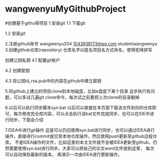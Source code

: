 # wangwenyuMyGithubProject
#创建基于githu得项目
1.安装git
1.1 下载git

1.2 安装git

2.注册github账号
wangwenyu204
1043938173@qq.com
studentwangwenyu
3.创建github仓库(repository)
 仓库名字以姓名项目名方式命名，使用驼峰拼写

 创建公钥私钥
4.1 配置git账户

4.2 创建密钥

4.3 将公钥id_rsa.pub中的内容在github中建立密钥

5.将github上建立的项目clone到本地磁盘，比如e盘底下某个目录
这步执行有问题，可以多试几遍git clone命令，每次试之前要把上次clone的目录删掉

6.以后可以执行同步脚本syn.bat
以后可以直接在本页面下载该文件到你的仓库即可，每次修改完仓库内容，可以点击执行该bat文件完成同步，也可以在IDE中进行同步，下面会介绍

7.IDEA中进行git操作
这是可以仍旧使用syn.bat进行同步，也可以通过IDEA进行操作，直接进行commit提交至本地仓库操作，然后使用push更新至github远程仓库。
不是IDEA操作的文件，比如这里的本文文件就不会被IDEA更新至github，仍然需要使用syn.bat进行同步。大家可以把自己的论文word文件放到这里，
每次可以自动保存最新的版本。 再演示一次由IDEA进行更新操作。

